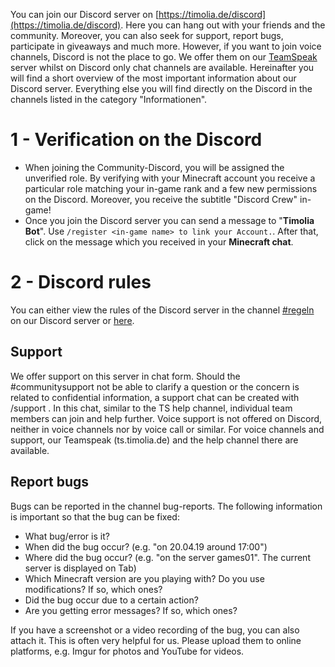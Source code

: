 You can join our Discord server on [https://timolia.de/discord](https://timolia.de/discord).
Here you can hang out with your friends and the community. Moreover, you can also seek for support, report bugs,
participate in giveaways and much more.
However, if you want to join voice channels, Discord is not the place to go. We offer them on our [TeamSpeak](/teamspeak/) server whilst on Discord only chat channels are available.
Hereinafter you will find a short overview of the most important information about our Discord server. Everything else you will find directly on the Discord in the channels listed in the category "Informationen". 


# 1 - Verification on the Discord
- When joining the Community-Discord, you will be assigned the unverified role. By verifying with your Minecraft account you receive a particular role matching your in-game rank and a few new permissions on the Discord.
Moreover, you receive the subtitle "Discord Crew" in-game!
- Once you join the Discord server you can send a message to "<strong>Timolia Bot</strong>". Use `/register <in-game name> to link your Account.`.
After that, click on the message which you received in your <strong>Minecraft chat</strong>.

# 2 - Discord rules
You can either view the rules of the Discord server in the channel [#regeln](https://discordapp.com/channels/407554118887014402/407565978025852929) on our Discord server or [here](/rules/discord/).

## Support

We offer support on this server in chat form. Should the #communitysupport not be able to clarify a question or the concern is related to confidential information, a support chat can be created with /support <problem description>. In this chat, similar to the TS help channel, individual team members can join and help further.
Voice support is not offered on Discord, neither in voice channels nor by voice call or similar. For voice channels and support, our Teamspeak (ts.timolia.de) and the help channel there are available.

## Report bugs
Bugs can be reported in the channel bug-reports.
The following information is important so that the bug can be fixed:
- What bug/error is it?
- When did the bug occur? (e.g. "on 20.04.19 around 17:00")
- Where did the bug occur? (e.g. "on the server games01". The current server is displayed on Tab)
- Which Minecraft version are you playing with? Do you use modifications? If so, which ones?
- Did the bug occur due to a certain action?
- Are you getting error messages? If so, which ones?

If you have a screenshot or a video recording of the bug, you can also attach it. This is often very helpful for us.
Please upload them to online platforms, e.g. Imgur for photos and YouTube for videos.
